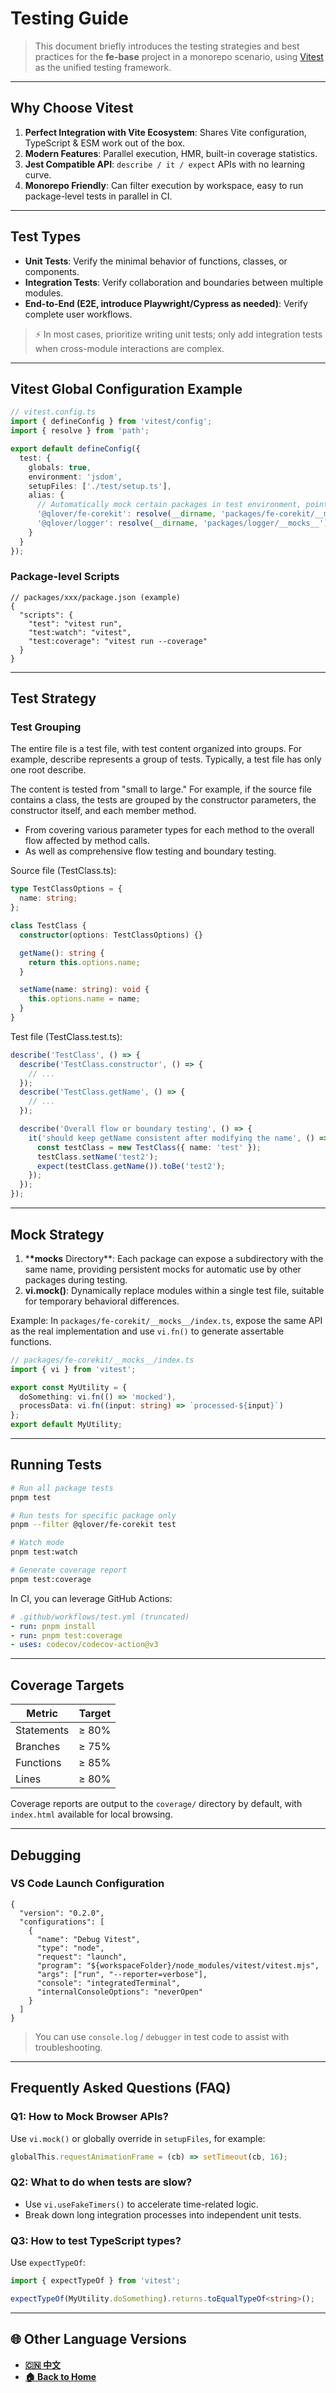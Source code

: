 # Testing Guide

> This document briefly introduces the testing strategies and best practices for the **fe-base** project in a monorepo scenario, using [Vitest](https://vitest.dev/) as the unified testing framework.

---

## Why Choose Vitest

1. **Perfect Integration with Vite Ecosystem**: Shares Vite configuration, TypeScript & ESM work out of the box.
2. **Modern Features**: Parallel execution, HMR, built-in coverage statistics.
3. **Jest Compatible API**: `describe / it / expect` APIs with no learning curve.
4. **Monorepo Friendly**: Can filter execution by workspace, easy to run package-level tests in parallel in CI.

---

## Test Types

- **Unit Tests**: Verify the minimal behavior of functions, classes, or components.
- **Integration Tests**: Verify collaboration and boundaries between multiple modules.
- **End-to-End (E2E, introduce Playwright/Cypress as needed)**: Verify complete user workflows.

> ⚡️ In most cases, prioritize writing unit tests; only add integration tests when cross-module interactions are complex.

---

## Vitest Global Configuration Example

```typescript
// vitest.config.ts
import { defineConfig } from 'vitest/config';
import { resolve } from 'path';

export default defineConfig({
  test: {
    globals: true,
    environment: 'jsdom',
    setupFiles: ['./test/setup.ts'],
    alias: {
      // Automatically mock certain packages in test environment, pointing to __mocks__ directory
      '@qlover/fe-corekit': resolve(__dirname, 'packages/fe-corekit/__mocks__'),
      '@qlover/logger': resolve(__dirname, 'packages/logger/__mocks__')
    }
  }
});
```

### Package-level Scripts

```jsonc
// packages/xxx/package.json (example)
{
  "scripts": {
    "test": "vitest run",
    "test:watch": "vitest",
    "test:coverage": "vitest run --coverage"
  }
}
```

---

## Test Strategy

### Test Grouping

The entire file is a test file, with test content organized into groups. For example, describe represents a group of tests. Typically, a test file has only one root describe.

The content is tested from "small to large." For example, if the source file contains a class, the tests are grouped by the constructor parameters, the constructor itself, and each member method.

- From covering various parameter types for each method to the overall flow affected by method calls.
- As well as comprehensive flow testing and boundary testing.

Source file (TestClass.ts):

```ts
type TestClassOptions = {
  name: string;
};

class TestClass {
  constructor(options: TestClassOptions) {}

  getName(): string {
    return this.options.name;
  }

  setName(name: string): void {
    this.options.name = name;
  }
}
```

Test file (TestClass.test.ts):

```ts
describe('TestClass', () => {
  describe('TestClass.constructor', () => {
    // ...
  });
  describe('TestClass.getName', () => {
    // ...
  });

  describe('Overall flow or boundary testing', () => {
    it('should keep getName consistent after modifying the name', () => {
      const testClass = new TestClass({ name: 'test' });
      testClass.setName('test2');
      expect(testClass.getName()).toBe('test2');
    });
  });
});
```

---

## Mock Strategy

1. \***\*mocks** Directory\*\*: Each package can expose a subdirectory with the same name, providing persistent mocks for automatic use by other packages during testing.
2. **vi.mock()**: Dynamically replace modules within a single test file, suitable for temporary behavioral differences.

Example: In `packages/fe-corekit/__mocks__/index.ts`, expose the same API as the real implementation and use `vi.fn()` to generate assertable functions.

```typescript
// packages/fe-corekit/__mocks__/index.ts
import { vi } from 'vitest';

export const MyUtility = {
  doSomething: vi.fn(() => 'mocked'),
  processData: vi.fn((input: string) => `processed-${input}`)
};
export default MyUtility;
```

---

## Running Tests

```bash
# Run all package tests
pnpm test

# Run tests for specific package only
pnpm --filter @qlover/fe-corekit test

# Watch mode
pnpm test:watch

# Generate coverage report
pnpm test:coverage
```

In CI, you can leverage GitHub Actions:

```yaml
# .github/workflows/test.yml (truncated)
- run: pnpm install
- run: pnpm test:coverage
- uses: codecov/codecov-action@v3
```

---

## Coverage Targets

| Metric     | Target |
| ---------- | ------ |
| Statements | ≥ 80%  |
| Branches   | ≥ 75%  |
| Functions  | ≥ 85%  |
| Lines      | ≥ 80%  |

Coverage reports are output to the `coverage/` directory by default, with `index.html` available for local browsing.

---

## Debugging

### VS Code Launch Configuration

```jsonc
{
  "version": "0.2.0",
  "configurations": [
    {
      "name": "Debug Vitest",
      "type": "node",
      "request": "launch",
      "program": "${workspaceFolder}/node_modules/vitest/vitest.mjs",
      "args": ["run", "--reporter=verbose"],
      "console": "integratedTerminal",
      "internalConsoleOptions": "neverOpen"
    }
  ]
}
```

> You can use `console.log` / `debugger` in test code to assist with troubleshooting.

---

## Frequently Asked Questions (FAQ)

### Q1: How to Mock Browser APIs?

Use `vi.mock()` or globally override in `setupFiles`, for example:

```typescript
globalThis.requestAnimationFrame = (cb) => setTimeout(cb, 16);
```

### Q2: What to do when tests are slow?

- Use `vi.useFakeTimers()` to accelerate time-related logic.
- Break down long integration processes into independent unit tests.

### Q3: How to test TypeScript types?

Use `expectTypeOf`:

```typescript
import { expectTypeOf } from 'vitest';

expectTypeOf(MyUtility.doSomething).returns.toEqualTypeOf<string>();
```

---

## 🌐 Other Language Versions

- **[🇨🇳 中文](../zh/testing-guide.md)**
- **[🏠 Back to Home](./index.md)**
